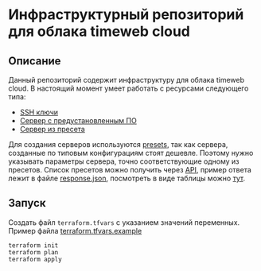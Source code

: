 # Инфраструктурный репозиторий для облака timeweb cloud

## Описание

Данный репозиторий содержит инфраструктуру для облака timeweb cloud. В настоящий момент умеет работать с ресурсами следующего типа:
* [SSH ключи](https://github.com/timeweb-cloud/terraform-provider-timeweb-cloud/blob/main/docs/data-sources/ssh_keys.md)
* [Сервер с предустановленным ПО](https://github.com/timeweb-cloud/terraform-provider-timeweb-cloud/blob/main/docs/resources/server.md)
* [Сервер из пресета](https://github.com/timeweb-cloud/terraform-provider-timeweb-cloud/blob/main/docs/resources/server.md)

Для создания серверов используются [presets](https://github.com/timeweb-cloud/terraform-provider-timeweb-cloud/blob/main/docs/data-sources/presets.md), так как сервера, созданные по типовым конфигурациям стоят дешевле. Поэтому нужно указывать параметры сервера, точно соответствующие одному из пресетов. Список пресетов можно получить через [API](https://api.timeweb.cloud/api/v1/presets/servers), пример ответа лежит в файле [response.json](response.json), посмотреть в виде таблицы можно [тут](presets.md).

## Запуск

Создать файл `terraform.tfvars` с указанием значений переменных. Пример файла [terraform.tfvars.example](terraform.tfvars.example)

```shell
terraform init
terraform plan
terraform apply
```
